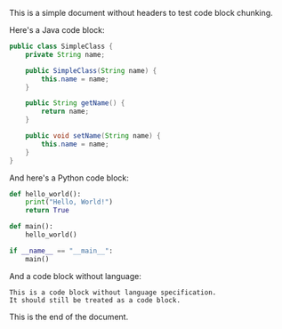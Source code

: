This is a simple document without headers to test code block chunking.

Here's a Java code block:

```java
public class SimpleClass {
    private String name;

    public SimpleClass(String name) {
        this.name = name;
    }

    public String getName() {
        return name;
    }

    public void setName(String name) {
        this.name = name;
    }
}
```

And here's a Python code block:

```python
def hello_world():
    print("Hello, World!")
    return True

def main():
    hello_world()

if __name__ == "__main__":
    main()
```

And a code block without language:

```
This is a code block without language specification.
It should still be treated as a code block.
```

This is the end of the document.

